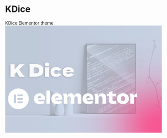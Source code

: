 # KDice
KDice Elementor theme
![](https://github.com/Norimx/KDice/blob/main/screenshot.png?raw=true)
